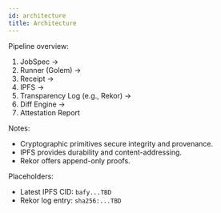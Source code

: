 ```yaml
---
id: architecture
title: Architecture
---
```


Pipeline overview:

1. JobSpec →
2. Runner (Golem) →
3. Receipt →
4. IPFS →
5. Transparency Log (e.g., Rekor) →
6. Diff Engine →
7. Attestation Report

Notes:
- Cryptographic primitives secure integrity and provenance.
- IPFS provides durability and content-addressing.
- Rekor offers append-only proofs.

Placeholders:
- Latest IPFS CID: `bafy...TBD`
- Rekor log entry: `sha256:...TBD`
